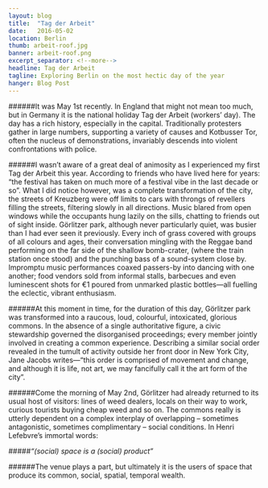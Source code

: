 ```yaml
---
layout: blog
title:  "Tag der Arbeit"
date:   2016-05-02
location: Berlin
thumb: arbeit-roof.jpg
banner: arbeit-roof.png
excerpt_separator: <!--more-->
headline: Tag der Arbeit
tagline: Exploring Berlin on the most hectic day of the year
hanger: Blog Post
---
```


######It was May 1st recently. In England that might not mean too much, but in Germany it is the national holiday Tag der Arbeit (workers’ day). <!--more--> The day has a rich history, especially in the capital. Traditionally protesters gather in large numbers, supporting a variety of causes and Kotbusser Tor, often the nucleus of demonstrations, invariably descends into violent confrontations with police.

######I wasn’t aware of a great deal of animosity as I experienced my first Tag der Arbeit this year. According to friends who have lived here for years: “the festival has taken on much more of a festival vibe in the last decade or so”. What I did notice however, was a complete transformation of the city, the streets of Kreuzberg were off limits to cars with throngs of revellers filling the streets, filtering slowly in all directions. Music blared from open windows while the occupants hung lazily on the sills, chatting to friends out of sight inside. Görlitzer park, although never particularly quiet, was busier than I had ever seen it previously. Every inch of grass covered with groups of all colours and ages, their conversation mingling with the Reggae band performing on the far side of the shallow bomb-crater, (where the train station once stood) and the punching bass of a sound-system close by. Impromptu music performances coaxed passers-by into dancing with one another; food vendors sold from informal stalls, barbecues and even luminescent shots for €1 poured from unmarked plastic bottles—all fuelling the eclectic, vibrant enthusiasm.

######At this moment in time, for the duration of this day, Görlitzer park was transformed into a raucous, loud, colourful, intoxicated, glorious commons. In the absence of a single authoritative figure, a civic stewardship governed the disorganised proceedings; every member jointly involved in creating a common experience. Describing a similar social order revealed in the tumult of activity outside her front door in New York City, Jane Jacobs writes—“this order is comprised of movement and change, and although it is life, not art, we may fancifully call it the art form of the city”.

######Come the morning of May 2nd, Görlitzer had already returned to its usual host of visitors: lines of weed dealers, locals on their way to work, curious tourists buying cheap weed and so on. The commons really is utterly dependent on a complex interplay of overlapping – sometimes antagonistic, sometimes complimentary – social conditions. In Henri Lefebvre’s immortal words:

#####*“(social) space is a (social) product”*

######The venue plays a part, but ultimately it is the users of space that produce its common, social, spatial, temporal wealth.
